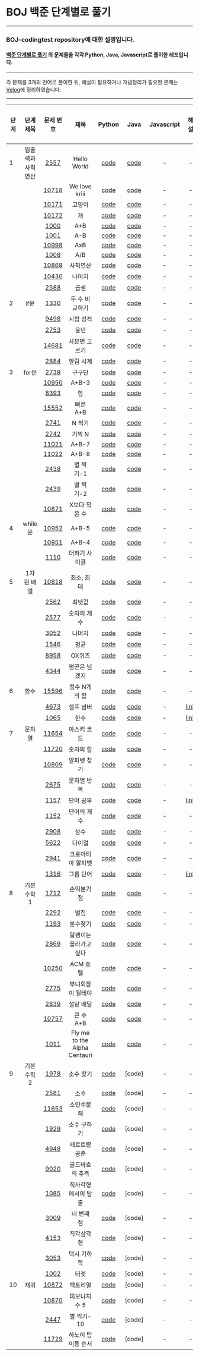 # BOJ 백준 단계별로 풀기 
-----
### BOJ-codingtest repository에 대한 설명입니다.
#### [백준 단계별로 풀기](https://www.acmicpc.net/step) 의 문제들을 각각 Python, Java, Javascript로 풀이한 레포입니다.
-----

각 문제를 3개의 언어로 풀이한 뒤, 해설이 필요하거나 개념정리가 필요한 문제는 [Velog](https://velog.io/@yuyeon)에 정리하였습니다.

-----
|단계|단계 제목|문제 번호|제목|Python|Java|Javascript|해설|개념 정리|
|-----|:-----:|:-----:|:-----:|:-----:|:-----:|:-----:|:-----:|:-----:|
|1|입출력과 사칙연산|[2557](https://www.acmicpc.net/problem/2557)|Hello World|[code](step/python/2557.py)|[code](step/java/src/boj_2557/Main.java)|-|-|-|
|||[10718](https://www.acmicpc.net/problem/10718)|We love kriii|[code](step/python/10718.py)|[code](step/java/src/boj_10718/Main.java)|-|-|-|
|||[10171](https://www.acmicpc.net/problem/10171)|고양이|[code](step/python/10171.py)|[code](step/java/src/boj_10171/Main.java)|-|-|-|
|||[10172](https://www.acmicpc.net/problem/10172)|개|[code](step/python/10172.py)|[code](step/java/src/boj_10172/Main.java)|-|-|-|
|||[1000](https://www.acmicpc.net/problem/1000)|A+B|[code](step/python/1000.py)|[code](step/java/src/boj_1000/Main.java)|-|-|-|
|||[1001](https://www.acmicpc.net/problem/1001)|A-B|[code](step/python/1001.py)|[code](step/java/src/boj_1001/Main.java)|-|-|-|
|||[10998](https://www.acmicpc.net/problem/10998)|AxB|[code](step/python/10998.py)|[code](step/java/src/boj_10998/Main.java)|-|-|-|
|||[1008](https://www.acmicpc.net/problem/1008)|A/B|[code](step/python/1008.py)|[code](step/java/src/boj_1008/Main.java)|-|-|-|
|||[10869](https://www.acmicpc.net/problem/10869)|사칙연산|[code](step/python/10869.py)|[code](step/java/src/boj_10869/Main.java)|-|-|-|
|||[10430](https://www.acmicpc.net/problem/10430)|나머지|[code](step/python/10430.py)|[code](step/java/src/boj_10430/Main.java)|-|-|-|
|||[2588](https://www.acmicpc.net/problem/2558)|곱셈|[code](step/python/2588.py)|[code](step/java/src/boj_2588/Main.java)|-|-|-|
|2|if문|[1330](https://www.acmicpc.net/problem/1330)|두 수 비교하기|[code](step/python/1330.py)|[code](step/java/src/boj_1330/Main.java)|-|-|-|
|||[9498](https://www.acmicpc.net/problem/9498)|시험 성적|[code](step/python/9498.py)|[code](step/java/src/boj_9498/Main.java)|-|-|-|
|||[2753](https://www.acmicpc.net/problem/2753)|윤년|[code](step/python/2753.py)|[code](step/java/src/boj_2753/Main.java)|-|-|-|
|||[14681](https://www.acmicpc.net/problem/14681)|사분면 고르기|[code](step/python/14681.py)|[code](step/java/src/boj_14681/Main.java)|-|-|-|
|||[2884](https://www.acmicpc.net/problem/2884)|알람 시계|[code](step/python/2884.py)|[code](step/java/src/boj_2884/Main.java)|-|-|-|
|3|for문|[2739](https://www.acmicpc.net/problem/2739)|구구단|[code](step/python/2739.py)|[code](step/java/src/boj_2739/Main.java)|-|-|-|
|||[10950](https://www.acmicpc.net/problem/10950)|A+B-3|[code](step/python/10950.py)|[code](step/java/src/boj_10950/Main.java)|-|-|-|
|||[8393](https://www.acmicpc.net/problem/8393)|합|[code](step/python/8393.py)|[code](step/java/src/boj_8393/Main.java)|-|-|-|
|||[15552](https://www.acmicpc.net/problem/15552)|빠른 A+B|[code](step/python/15552.py)|[code](step/java/src/boj_15552/Main.java)|-|-|-|
|||[2741](https://www.acmicpc.net/problem/2741)|N 찍기|[code](step/python/2741.py)|[code](step/java/src/boj_2741/Main.java)|-|-|-|
|||[2742](https://www.acmicpc.net/problem/2742)|기찍 N|[code](step/python/2742.py)|[code](step/java/src/boj_2742/Main.java)|-|-|-|
|||[11021](https://www.acmicpc.net/problem/11021)|A+B-7|[code](step/python/11021.py)|[code](step/java/src/boj_11021/Main.java)|-|-|-|
|||[11022](https://www.acmicpc.net/problem/11022)|A+B-8|[code](step/python/11022.py)|[code](step/java/src/boj_11022/Main.java)|-|-|-|
|||[2438](https://www.acmicpc.net/problem/2438)|별 찍기-1|[code](step/python/2438.py)|[code](step/java/src/boj_2438/Main.java)|-|-|-|
|||[2439](https://www.acmicpc.net/problem/2439)|별 찍기-2|[code](step/python/2439.py)|[code](step/java/src/boj_2439/Main.java)|-|-|-|
|||[10871](https://www.acmicpc.net/problem/10871)|X보다 작은 수|[code](step/python/10871.py)|[code](step/java/src/boj_10871/Main.java)|-|-|-|
|4|while문|[10952](https://www.acmicpc.net/problem/10952)|A+B-5|[code](step/python/10952.py)|[code](step/java/src/boj_10952/Main.java)|-|-|-|
|||[10951](https://www.acmicpc.net/problem/10951)|A+B-4|[code](step/python/10951.py)|[code](step/java/src/boj_10951/Main.java)|-|-|-|
|||[1110](https://www.acmicpc.net/problem/1110)|더하기 사이클|[code](step/python/1110.py)|[code](step/java/src/boj_1110/Main.java)|-|-|-|
|5|1차원 배열|[10818](https://www.acmicpc.net/problem/10818)|최소, 최대|[code](step/python/10818.py)|[code](step/java/src/boj_10818/Main.java)|-|-|-|
|||[2562](https://www.acmicpc.net/problem/2562)|최댓값|[code](step/python/2562.py)|[code](step/java/src/boj_2562/Main.java)|-|-|-|
|||[2577](https://www.acmicpc.net/problem/2577)|숫자의 개수|[code](step/python/2577.py)|[code](step/java/src/boj_2577/Main.java)|-|-|-|
|||[3052](https://www.acmicpc.net/problem/3052)|나머지|[code](step/python/3052.py)|[code](step/java/src/boj_3052/Main.java)|-|-|-|
|||[1546](https://www.acmicpc.net/problem/1546)|평균|[code](step/python/1546.py)|[code](step/java/src/boj_1546/Main.java)|-|-|-|
|||[8958](https://www.acmicpc.net/problem/8958)|OX퀴즈|[code](step/python/8958.py)|[code](step/java/src/boj_8958/Main.java)|-|-|-|
|||[4344](https://www.acmicpc.net/problem/4344)|평균은 넘겠지|[code](step/python/4344.py)|[code](step/java/src/boj_4344/Main.java)|-|-|-|
|6|함수|[15596](https://www.acmicpc.net/problem/15596)|정수 N개의 합|[code](step/python/15596.py)|[code](step/java/src/boj_15596/Test.java)|-|-|-|
|||[4673](https://www.acmicpc.net/problem/4673)|셀프 넘버|[code](step/python/4673.py)|[code](step/java/src/boj_4673/Main.java)|-|[link](https://velog.io/@yuyeon/4673-%EC%85%80%ED%94%84-%EB%84%98%EB%B2%84BOJ%EB%8B%A8%EA%B3%84%EB%B3%84%EB%A1%9C-%ED%92%80%EC%96%B4%EB%B3%B4%EA%B8%B0%ED%95%A8%EC%88%98Silver-5)|-|
|||[1065](https://www.acmicpc.net/problem/1065)|한수|[code](step/python/1065.py)|[code](step/java/src/boj_1065/Main.java)|-|[link](https://velog.io/@yuyeon/1065-%ED%95%9C%EC%88%98-%ED%95%A8%EC%88%98Silver-4)|-|
|7|문자열|[11654](https://www.acmicpc.net/problem/11654)|아스키 코드|[code](step/python/11654.py)|[code](step/java/src/boj_11654/Main.java)|-|-|-|
|||[11720](https://www.acmicpc.net/problem/11720)|숫자의 합|[code](step/python/11720.py)|[code](step/java/src/boj_11720/Main.java)|-|-|-|
|||[10809](https://www.acmicpc.net/problem/10809)|알파벳 찾기|[code](step/python/10809.py)|[code](step/java/src/boj_10809/Main.java)|-|-|-|
|||[2675](https://www.acmicpc.net/problem/2675)|문자열 반복|[code](step/python/2675.py)|[code](step/java/src/boj_2675/Main.java)|-|-|-|
|||[1157](https://www.acmicpc.net/problem/1157)|단어 공부|[code](step/python/1157.py)|[code](step/java/src/boj_1157/Main.java)|-|[link](https://velog.io/@yuyeon/1157-%EB%8B%A8%EC%96%B4-%EA%B3%B5%EB%B6%80-%EB%AC%B8%EC%9E%90%EC%97%B4-Bronze-1)|-|
|||[1152](https://www.acmicpc.net/problem/1152)|단어의 개수|[code](step/python/1152.py)|[code](step/java/src/boj_1152/Main.java)|-|-|-|
|||[2908](https://www.acmicpc.net/problem/2908)|상수|[code](step/python/2908.py)|[code](step/java/src/boj_2908/Main.java)|-|-|-|
|||[5622](https://www.acmicpc.net/problem/5622)|다이얼|[code](step/python/5622.py)|[code](step/java/src/boj_5622/Main.java)|-|-|-|
|||[2941](https://www.acmicpc.net/problem/2941)|크로아티아 알파벳|[code](step/python/2941.py)|[code](step/java/src/boj_2941/Main.java)|-|-|-|
|||[1316](https://www.acmicpc.net/problem/1316)|그룹 단어 |[code](step/python/1316.py)|[code](step/java/src/boj_1316/Main.java)|-|[link](https://velog.io/@yuyeon/1316-%EA%B7%B8%EB%A3%B9-%EB%8B%A8%EC%96%B4-%EC%B2%B4%EC%BB%A4-%EB%AC%B8%EC%9E%90%EC%97%B4Silver-5)|-|
|8|기본 수학 1|[1712](https://www.acmicpc.net/problem/1712)|손익분기점|[code](step/python/1712.py)|[code](step/java/src/boj_1712/Main.java)|-|-|-|
|||[2292](https://www.acmicpc.net/problem/2292)|벌집|[code](step/python/2292.py)|[code](step/java/src/boj_2292/Main.java)|-|-|-|
|||[1193](https://www.acmicpc.net/problem/1193)|분수찾기|[code](step/python/1193.py)|[code](step/java/src/boj_1193/Main.java)|-|-|-|
|||[2869](https://www.acmicpc.net/problem/2869)|달팽이는 올라가고 싶다|[code](step/python/2869.py)|[code](step/java/src/boj_2869/Main.java)|-|-|-|
|||[10250](https://www.acmicpc.net/problem/10250)|ACM 호텔|[code](step/python/10250.py)|[code](step/java/src/boj_10250/Main.java)|-|-|-|
|||[2775](https://www.acmicpc.net/problem/2775)|부녀회장이 될테야|[code](step/python/2775.py)|[code](step/java/src/boj_2775/Main.java)|-|-|-|
|||[2839](https://www.acmicpc.net/problem/2839)|설탕 배달|[code](step/python/2839.py)|[code](step/java/src/boj_2839/Main.java)|-|-|-|
|||[10757](https://www.acmicpc.net/problem/10757)|큰 수 A+B|[code](step/python/10757.py)|[code](step/java/src/boj_10757/Main.java)|-|-|-|
|||[1011](https://www.acmicpc.net/problem/1011)|Fly me to the Alpha Centauri|[code](step/python/1011.py)|[code](step/java/src/boj_1011/Main.java)|-|-|-|
|9|기본 수학 2|[1978](https://www.acmicpc.net/problem/1978)|소수 찾기|[code](step/python/1978.py)|[code]|-|-|-|
|||[2581](https://www.acmicpc.net/problem/2581)|소수|[code](step/python/2581.py)|[code]|-|-|-|
|||[11653](https://www.acmicpc.net/problem/11653)|소인수분해|[code](step/python/11653.py)|[code]|-|-|-|
|||[1929](https://www.acmicpc.net/problem/1929)|소수 구하기|[code](step/python/1929.py)|[code]|-|-|-|
|||[4948](https://www.acmicpc.net/problem/4948)|베르트랑 공준|[code](step/python/4948.py)|[code]|-|-|-|
|||[9020](https://www.acmicpc.net/problem/9020)|골드바흐의 추측|[code](step/python/9020.py)|[code]|-|-|-|
|||[1085](https://www.acmicpc.net/problem/1085)|직사각형에서의 탈출|[code](step/python/1085.py)|[code]|-|-|-|
|||[3009](https://www.acmicpc.net/problem/3009)|네 번째 점|[code](step/python/3009.py)|[code]|-|-|-|
|||[4153](https://www.acmicpc.net/problem/4153)|직각삼각형|[code](step/python/4153.py)|[code]|-|-|-|
|||[3053](https://www.acmicpc.net/problem/3053)|택시 기하학|[code](step/python/3053.py)|[code]|-|-|-|
|||[1002](https://www.acmicpc.net/problem/1002)|터렛|[code](step/python/1002.py)|[code]|-|-|-|
|10|재귀|[10872](https://www.acmicpc.net/problem/10872)|팩토리얼|[code](step/python/10872.py)|[code]|-|-|-|
|||[10870](https://www.acmicpc.net/problem/10872)|피보나치 수 5|[code](step/python/10870.py)|[code]|-|-|-|
|||[2447](https://www.acmicpc.net/problem/2447)|별 찍기- 10|[code](step/python/2447.py)|[code]|-|-|-|
|||[11729](https://www.acmicpc.net/problem/11729)|하노이 탑 이동 순서|[code](step/python/11729.py)|[code]|-|-|-|
